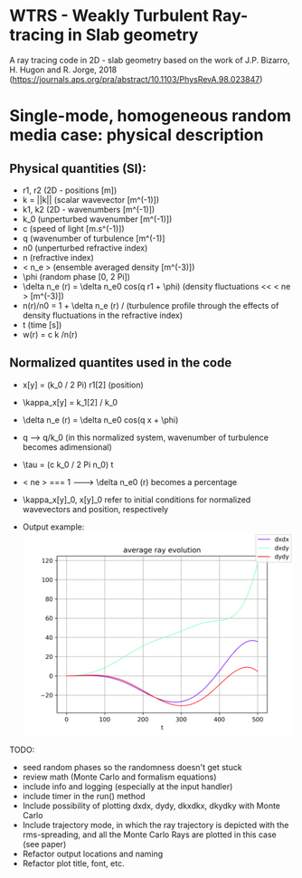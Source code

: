 # WTRS - Weakly Turbulent Ray-tracing in Slab geometry
A ray tracing code in 2D - slab geometry based on the work of J.P. Bizarro, H. Hugon and R. Jorge, 2018 (https://journals.aps.org/pra/abstract/10.1103/PhysRevA.98.023847)

# Single-mode, homogeneous random media case: physical description

## Physical quantities (SI): 
- r1, r2 (2D - positions [m])
- k = ||k|| (scalar wavevector [m^(-1)])
- k1, k2 (2D - wavenumbers [m^(-1)])
- k_0 (unperturbed wavenumber [m^(-1)])
- c (speed of light [m.s^(-1)]) 
- q (wavenumber of turbulence [m^(-1)]
- n0 (unperturbed refractive index)
- n (refractive index)
- < n_e > (ensemble averaged density [m^(-3)])
- \phi (random phase [0, 2 Pi])
- \delta n_e (r) = \delta n_e0 cos(q r1 + \phi)  (density fluctuations << < ne > [m^(-3)])
- n(r)/n0 = 1 + \delta n_e (r) / <ne> (turbulence profile through the effects of density fluctuations in the refractive index)
- t (time [s])
- w(r) = c k /n(r) 

## Normalized quantites used in the code
- x[y] = (k_0 / 2 Pi) r1[2] (position)
- \kappa_x[y] = k_1[2] / k_0
- \delta n_e (r) = \delta n_e0 cos(q x + \phi)
- q --> q/k_0 (in this normalized system, wavenumber of turbulence becomes adimensional)
- \tau = (c k_0 / 2 Pi n_0) t
- < ne > === 1 ---> \delta n_e0 (r) becomes a percentage 
- \kappa_x[y]_0, x[y]_0 refer to initial conditions for normalized wavevectors and position, respectively 

- Output example:
![](.README_images/65.0_dxdx_dxdy_dydy.png)
  
  
TODO:
- seed random phases so the randomness doesn't get stuck
- review math (Monte Carlo and formalism equations)
- include info and logging (especially at the input handler)
- include timer in the run() method
- Include possibility of plotting dxdx, dydy, dkxdkx, dkydky with Monte Carlo
- Include trajectory mode, in which the ray trajectory is depicted with the rms-spreading,
 and all the Monte Carlo Rays are plotted in this case (see paper)
- Refactor output locations and naming
- Refactor plot title, font, etc.